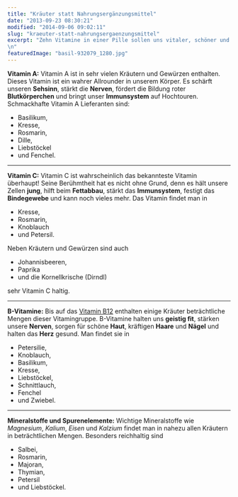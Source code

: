 ```yaml
---
title: "Kräuter statt Nahrungsergänzungsmittel"
date: "2013-09-23 08:30:21"
modified: "2014-09-06 09:02:11"
slug: "kraeuter-statt-nahrungsergaenzungsmittel"
excerpt: "Zehn Vitamine in einer Pille sollen uns vitaler, schöner und leistungsfähiger machen? Da kann die Natur so einiges mehr. Kräuter und Gewürze enthalten weit mehr als nur zehn Inhaltsstoffe. Jedes einzelne Kraut ist ein wahrer Gesundheitscocktail!\n"
featuredImage: "basil-932079_1280.jpg"
---
```


**Vitamin A:** Vitamin A ist in sehr vielen Kräutern und Gewürzen enthalten. Dieses Vitamin ist ein wahrer Allrounder in unserem Körper. Es schärft unseren **Sehsinn**, stärkt die **Nerven**, fördert die Bildung roter **Blutkörperchen** und bringt unser **Immunsystem** auf Hochtouren. Schmackhafte Vitamin A Lieferanten sind:

*   Basilikum,
*   Kresse,
*   Rosmarin,
*   Dille,
*   Liebstöckel
*   und Fenchel.

* * *

**Vitamin C:** Vitamin C ist wahrscheinlich das bekannteste Vitamin überhaupt! Seine Berühmtheit hat es nicht ohne Grund, denn es hält unsere Zellen **jung**, hilft beim **Fettabbau**, stärkt das **Immunsystem**, festigt das **Bindegewebe** und kann noch vieles mehr. Das Vitamin findet man in

*   Kresse,
*   Rosmarin,
*   Knoblauch
*   und Petersil.

Neben Kräutern und Gewürzen sind auch

*   Johannisbeeren,
*   Paprika
*   und die Kornellkrische (Dirndl)

sehr Vitamin C haltig.

* * *

**B-Vitamine:** Bis auf das [Vitamin B12](https://www.veganblatt.com/vitamin-b12) enthalten einige Kräuter beträchtliche Mengen dieser Vitamingruppe. B-Vitamine halten uns **geistig fit**, stärken unsere **Nerven**, sorgen für schöne **Haut**, kräftigen **Haare** und **Nägel** und halten das **Herz** gesund. Man findet sie in

*   Petersilie,
*   Knoblauch,
*   Basilikum,
*   Kresse,
*   Liebstöckel,
*   Schnittlauch,
*   Fenchel
*   und Zwiebel.

* * *

**Mineralstoffe und Spurenelemente:** Wichtige Mineralstoffe wie _Magnesium_, _Kalium_, _Eisen_ und _Kalzium_ findet man in nahezu allen Kräutern in beträchtlichen Mengen. Besonders reichhaltig sind

*   Salbei,
*   Rosmarin,
*   Majoran,
*   Thymian,
*   Petersil
*   und Liebstöckel.